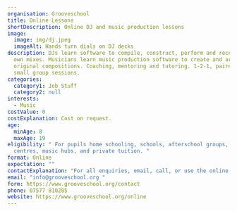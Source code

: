 ```yaml
---
organisation: Grooveschool
title: Online Lessons
shortDescription: Online DJ and music production lessons
image:
  image: img/dj.jpeg
  imageAlt: Hands turn dials on DJ decks
description: DJs learn software to compile, construct, perform and record their
  own mixes. Musicians learn music production software to create and arrange
  original compositions. Coaching, mentoring and tutoring. 1-2-1, paired, and
  small group sessions.
categories:
  category1: Job Stuff
  category2: null
interests:
  - Music
costValue: 0
costExplanation: Cost on request.
age:
  minAge: 8
  maxAge: 19
eligibility: " For pupils home schooling, schools, afterschool groups, community
  centres, music hubs, and private tuition. "
format: Online
expectation: ""
contactExplanation: "For all enquiries, email, call, or use the online form. "
email: "info@grooveschool.org "
form: https://www.grooveschool.org/contact
phone: 07577 810285
website: https://www.grooveschool.org/online
---
```

